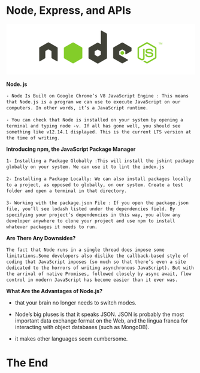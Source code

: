 # Node, Express, and APIs

![node](imgs/Node-js-Logo.png)

**Node. js**

    - Node Is Built on Google Chrome’s V8 JavaScript Engine : This means that Node.js is a program we can use to execute JavaScript on our computers. In other words, it’s a JavaScript runtime.

    - You can check that Node is installed on your system by opening a terminal and typing node -v. If all has gone well, you should see something like v12.14.1 displayed. This is the current LTS version at the time of writing.

**Introducing npm, the JavaScript Package Manager**

    1- Installing a Package Globally :This will install the jshint package globally on your system. We can use it to lint the index.js

    2- Installing a Package Locally: We can also install packages locally to a project, as opposed to globally, on our system. Create a test folder and open a terminal in that directory.

    3- Working with the package.json File : If you open the package.json file, you’ll see lodash listed under the dependencies field. By specifying your project’s dependencies in this way, you allow any developer anywhere to clone your project and use npm to install whatever packages it needs to run.


**Are There Any Downsides?**

    The fact that Node runs in a single thread does impose some limitations.Some developers also dislike the callback-based style of coding that JavaScript imposes (so much so that there’s even a site dedicated to the horrors of writing asynchronous JavaScript). But with the arrival of native Promises, followed closely by async await, flow control in modern JavaScript has become easier than it ever was.


**What Are the Advantages of Node.js?**

- that your brain no longer needs to switch modes.

- Node’s big pluses is that it speaks JSON. JSON is probably the most important data exchange format on the Web, and the lingua franca for interacting with object databases (such as MongoDB).

- it makes other languages seem cumbersome.

# The End